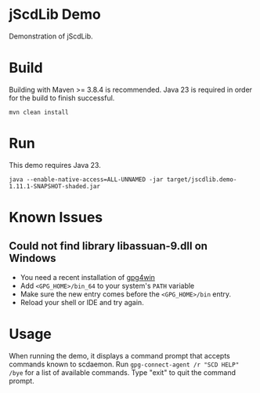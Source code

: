 # jScdLib Demo
Demonstration of jScdLib.

# Build
Building with Maven >= 3.8.4 is recommended. Java 23 is required in order for the build to finish successful.  
  
`mvn clean install`

# Run
This demo requires Java 23.  

```
java --enable-native-access=ALL-UNNAMED -jar target/jscdlib.demo-1.11.1-SNAPSHOT-shaded.jar
```

# Known Issues
## Could not find library libassuan-9.dll on Windows

* You need a recent installation of [gpg4win](https://gpg4win.de)
* Add `<GPG_HOME>/bin_64` to your system's `PATH` variable
* Make sure the new entry comes before the `<GPG_HOME>/bin` entry.
* Reload your shell or IDE and try again.

# Usage
When running the demo, it displays a command prompt that accepts commands known to scdaemon. Run ```gpg-connect-agent /r "SCD HELP" /bye``` for a list of available commands. Type "exit" to quit the command prompt.
